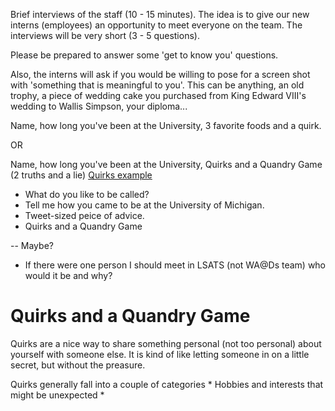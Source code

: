 Brief interviews of the staff (10 - 15 minutes). The idea is to give our new interns (employees) an opportunity to meet everyone on the team. The interviews will be very short (3 - 5 questions).

Please be prepared to answer some 'get to know you' questions. 

Also, the interns will ask if you would be willing to pose for a screen shot with 'something that is meaningful to you'. This can be anything, an old trophy, a piece of wedding cake you purchased from King Edward VIII's wedding to Wallis Simpson, your diploma...

Name, how long you've been at the University, 3 favorite foods and a quirk. 

OR

Name, how long you've been at the University, Quirks and a Quandry Game (2 truths and a lie) 
[Quirks example](http://dragon.sleepdeprived.ca/games/icebreaker/icebreaker_16.htm)

* What do you like to be called?
* Tell me how you came to be at the University of Michigan.
* Tweet-sized peice of advice.
* Quirks and a Quandry Game

-- Maybe?
* If there were one person I should meet in LSATS (not WA@Ds team) who would it be and why?


# Quirks and a Quandry Game

Quirks are a nice way to share something personal (not too personal) about yourself with someone else. It is kind of like letting someone in on a little secret, but without the preasure. 

Quirks generally fall into a couple of categories
  * Hobbies and interests that might be unexpected
  * 



